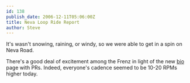 ```yaml
---
id: 138
publish_date: 2006-12-11T05:06:00Z
title: Neva Loop Ride Report
author: Steve
---
```

It's wasn't snowing, raining, or windy, so we were able to get in a spin on Neva Road.

There's a good deal of excitement among the Frenz in light of the new [bio](http://www.flagstafffrenzy.org/bios) page with PRs. Indeed, everyone's cadence seemed to be 10-20 RPMs higher today.